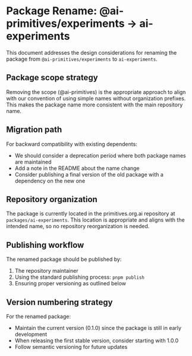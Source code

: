 # Package Rename: @ai-primitives/experiments → ai-experiments

This document addresses the design considerations for renaming the package from `@ai-primitives/experiments` to `ai-experiments`.

## Package scope strategy
Removing the scope (@ai-primitives) is the appropriate approach to align with our convention of using simple names without organization prefixes. This makes the package name more consistent with the main repository name.

## Migration path
For backward compatibility with existing dependents:
- We should consider a deprecation period where both package names are maintained
- Add a note in the README about the name change
- Consider publishing a final version of the old package with a dependency on the new one

## Repository organization
The package is currently located in the primitives.org.ai repository at `packages/ai-experiments`. This location is appropriate and aligns with the intended name, so no repository reorganization is needed.

## Publishing workflow
The renamed package should be published by:
1. The repository maintainer
2. Using the standard publishing process: `pnpm publish`
3. Ensuring proper versioning as outlined below

## Version numbering strategy
For the renamed package:
- Maintain the current version (0.1.0) since the package is still in early development
- When releasing the first stable version, consider starting with 1.0.0
- Follow semantic versioning for future updates
